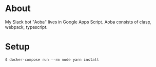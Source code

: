 # About

My Slack bot "Aoba" lives in Google Apps Script. Aoba consists of clasp, webpack, typescript.

# Setup

```
$ docker-compose run --rm node yarn install
```
